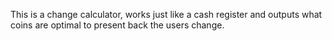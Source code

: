 This is a change calculator, works just like a cash register and outputs what coins are optimal to present back the users change.